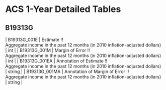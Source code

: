 # ACS 1-Year Detailed Tables

## B19313G

| B19313G_001E | Estimate !!<br>Aggregate income in the past 12 months (in 2010 inflation-adjusted dollars) | int |
| B19313G_001M | Margin of Error !!<br>Aggregate income in the past 12 months (in 2010 inflation-adjusted dollars) | int |
| B19313G_001EA | Annotation of Estimate !!<br>Aggregate income in the past 12 months (in 2010 inflation-adjusted dollars) | string |
| B19313G_001MA | Annotation of Margin of Error !!<br>Aggregate income in the past 12 months (in 2010 inflation-adjusted dollars) | string |

